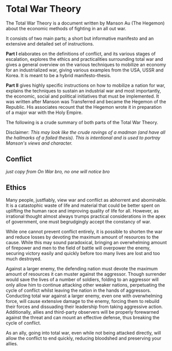# Total War Theory
The Total War Theory is a document written by Manson Au (The Hegemon) about the economic methods of fighting in an all out war.

It consists of two main parts; a short but informative manifesto and an extensive and detailed set of instructions. 

**Part I** elaborates on the definitions of conflict, and its various stages of escalation, explores the ethics and practicalities surrounding total war and gives a general overview on the various techniques to mobilize an economy for an industrialized war, giving various examples from the USA, USSR and Korea. It is meant to be a hybrid manifesto-thesis.

**Part II** gives highly specific instructions on how to mobilize a nation for war, explains the techniques to sustain an industrial war and most importantly, the economic, social and political initiatives that must be implemented. It was written after Manson was Transferred and became the Hegemon of the Republic. His associates recount that the Hegemon wrote it in preparation of a major war with the Holy Empire. 

The following is a crude summary of both parts of the Total War Theory. 

Disclaimer: _This may look like the crude ravings of a madman (and have all the hallmarks of a failed thesis). This is intentional and is used to portray Manson's views and character._

## Conflict
_just copy from On War bro, no one will notice bro_

## Ethics
Many people, justfiably, view war and conflict as abhorrent and abominable. It is a catastophic waste of life and material that could be better spent on uplifting the human race and improving quality of life for all. However, as irrational thought almost always trumps practical considerations in the apex of government, one must begrudgingly accept the constancy of war. 

While one cannot prevent conflict entirely, it is possible to shorten the war and reduce losses by devoting the maximum amount of resources to the cause. While this may sound paradoxical, bringing an overwhelming amount of firepower and men to the field of battle will overpower the enemy, securing victory easily and quickly before too many lives are lost and too much destroyed.

Against a larger enemy, the defending nation must devote the maximum amount of resources it can muster against the aggressor. Though surrender would save the lives of a number of soldiers, folding to an aggressor will only allow him to continue attacking other weaker nations, perpetuating the cycle of conflict whilst leaving the nation in the hands of aggressors.
Conducting total war against a larger enemy, even one with overwhelming force, will cause extensive damage to the enemy, forcing them to rebuild their forces and dissuading their leadership from taking aggressive action. Additionally, allies and third-party observers will be properly forewarned against the threat and can mount an effective defense, thus breaking the cycle of conflict.

As an ally, going into total war, even while not being attacked directly, will allow the conflict to end quickly, reducing bloodshed and preserving your allies.
<!-- TODO above -->

